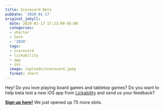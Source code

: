 ```yaml
---
title: Scorecard Beta
pubDate: '2020-01-17'
original_jekyll:
  date: 2020-01-17 17:23:00-05:00
  categories:
  - shorter
  - tech
  - '2020'
  tags:
  - scorecard
  - lickability
  - app
  - ios
  image: /uploads/scorecard.jpeg
  format: short
---
```


Hey! Do you love playing board games and tabletop games? Do you want to help beta test a new iOS app from [Lickability](https://lickability.com) and send us your feedback?

**[Sign up here!](https://testflight.apple.com/join/hQHePXvu)** We just opened up 75 more slots.
